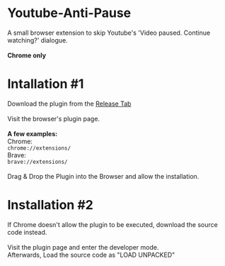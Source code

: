 # Youtube-Anti-Pause

A small browser extension to skip Youtube's 'Video paused. Continue watching?' dialogue.
<br><br>
<b>Chrome only</b>


# Intallation #1

Download the plugin from the [Release Tab](https://github.com/Yukaru-san/Youtube-Anti-Pause/releases/tag/v1.0)
<br>
<br>
Visit the browser's plugin page. <br> <br> <b>A few examples:</b> <br>
Chrome:<br> ```chrome://extensions/``` <br>
Brave: <br> ```brave://extensions/``` <br>
<br>
Drag & Drop the Plugin into the Browser and allow the installation.

# Installation #2

If Chrome doesn't allow the plugin to be executed, download the source code instead.
<br><br>
Visit the plugin page and enter the developer mode.
<br>
Afterwards, Load the source code as "LOAD UNPACKED"
